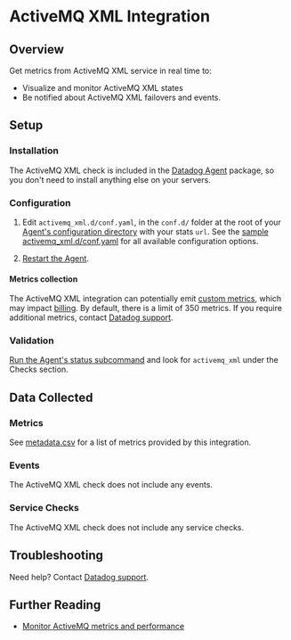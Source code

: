 # ActiveMQ XML Integration

## Overview

Get metrics from ActiveMQ XML service in real time to:

* Visualize and monitor ActiveMQ XML states
* Be notified about ActiveMQ XML failovers and events.

## Setup
### Installation

The ActiveMQ XML check is included in the [Datadog Agent][111] package, so you don't need to install anything else on your servers.

### Configuration

1. Edit `activemq_xml.d/conf.yaml`, in the `conf.d/` folder at the root of your [Agent's configuration directory][112] with your stats `url`. See the [sample activemq_xml.d/conf.yaml][113] for all available configuration options.

2. [Restart the Agent][114].

#### Metrics collection
The ActiveMQ XML integration can potentially emit [custom metrics][119], which may impact [billing][120]. By default, there is a limit of 350 metrics. If you require additional metrics, contact [Datadog support][117].

### Validation

[Run the Agent's status subcommand][115] and look for `activemq_xml` under the Checks section.

## Data Collected
### Metrics
See [metadata.csv][116] for a list of metrics provided by this integration.

### Events
The ActiveMQ XML check does not include any events.

### Service Checks
The ActiveMQ XML check does not include any service checks.

## Troubleshooting
Need help? Contact [Datadog support][117].

## Further Reading

* [Monitor ActiveMQ metrics and performance][118]


[111]: https://app.datadoghq.com/account/settings#agent
[112]: https://docs.datadoghq.com/agent/guide/agent-configuration-files/?tab=agentv6#agent-configuration-directory
[113]: https://github.com/DataDog/integrations-core/blob/master/activemq_xml/datadog_checks/activemq_xml/data/conf.yaml.example
[114]: https://docs.datadoghq.com/agent/guide/agent-commands/?tab=agentv6#start-stop-and-restart-the-agent
[115]: https://docs.datadoghq.com/agent/guide/agent-commands/?tab=agentv6#agent-status-and-information
[116]: https://github.com/DataDog/integrations-core/blob/master/activemq_xml/metadata.csv
[117]: https://docs.datadoghq.com/help
[118]: https://www.datadoghq.com/blog/monitor-activemq-metrics-performance
[119]: https://docs.datadoghq.com/developers/metrics/custom_metrics
[120]: https://docs.datadoghq.com/account_management/billing/custom_metrics/
